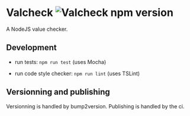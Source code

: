 # Valcheck ![Valcheck npm version](https://img.shields.io/npm/v/valcheck.svg)
A NodeJS value checker.

## Development
- run tests: `npm run test` (uses Mocha)
<!-- - generate coverage report: `npm run coverage` (uses istanbul) -->
<!-- - generate API documentation `npm run doc` (uses JSDoc) -->
- run code style checker: `npm run lint` (uses TSLint)

## Versionning and publishing
Versionning is handled by bump2version.
Publishing is handled by the ci.
